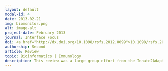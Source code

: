 ```yaml
---
layout: default
modal-id: 4
date: 2013-02-21
img: biomonitor.png
alt: image-alt
project-date: February 2013
journal: Interface Focus
doi: <a href="http://dx.doi.org/10.1098/rsfs.2012.0099">10.1098/rsfs.2012.0099</a>
authorship: Second
article: Review
topic: Bioinformatics | Immunology
description: This review was a large group effort from the Innate2Adaptive group, having been invited to submit by Interface Focus (a cross-disciplinary journal run by the Royal Society) for their 2013 edition of '<a href="http://rsfs.royalsocietypublishing.org/content/royfocus/3/2.toc.pdf">The Virtual Physiological Human: Integrative Approaches to Computational Biomedicine'</a>.<p> Our review just uses some examples of how we can use high-throughput 'omics' technologies to get a snapshot of insight as to what the immune system is doing, and how that might be used as a 'biomonitor'. Nic and I together wrote the section on adaptive immunity, i.e. T and B cell receptor sequencing.
---
```

